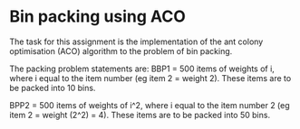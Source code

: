 # Bin packing using ACO

The task for this assignment is the implementation of the ant colony optimisation (ACO) algorithm
to the problem of bin packing. 

The packing problem statements are:
BBP1 = 500 items of weights of i, where i equal to the item number (eg item 2 = weight 2). 
These items are to be packed into 10 bins.

BPP2 = 500 items of weights of i^2, where i equal to the item number 2 (eg item 2 = weight (2^2) = 4).
These items are to be packed into 50 bins.
